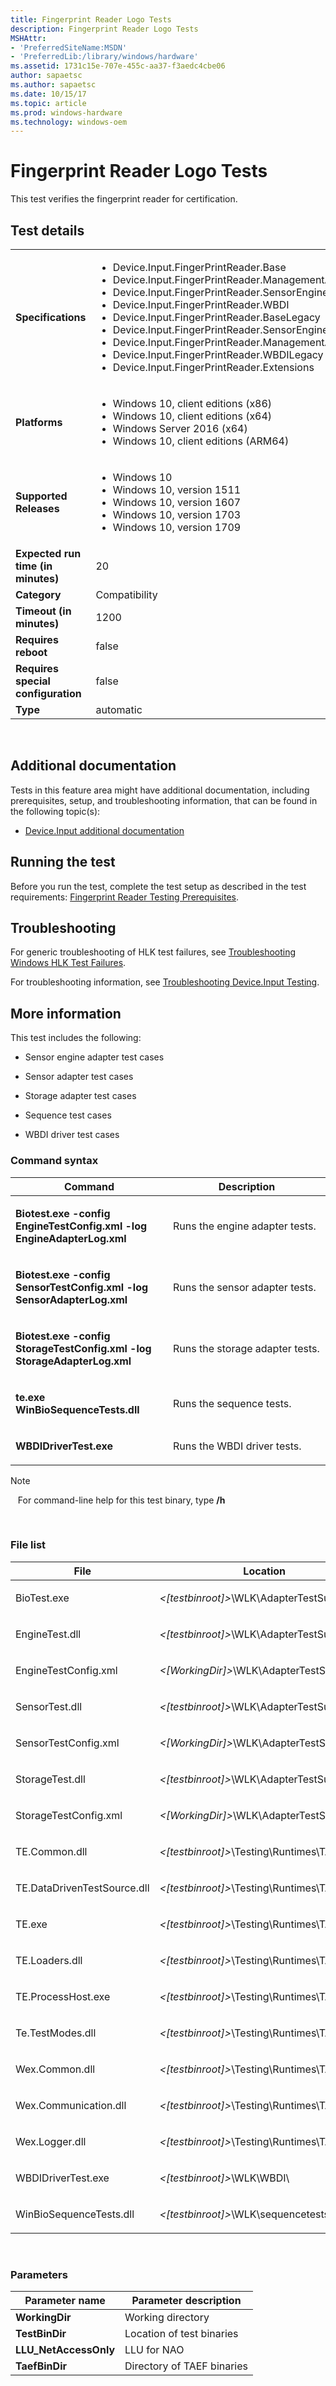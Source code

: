 ```yaml
---
title: Fingerprint Reader Logo Tests
description: Fingerprint Reader Logo Tests
MSHAttr:
- 'PreferredSiteName:MSDN'
- 'PreferredLib:/library/windows/hardware'
ms.assetid: 1731c15e-707e-455c-aa37-f3aedc4cbe06
author: sapaetsc
ms.author: sapaetsc
ms.date: 10/15/17
ms.topic: article
ms.prod: windows-hardware
ms.technology: windows-oem
---
```


# <span id="p_hlk_test.969975f1-fe6c-4333-8b7a-a1f0a6c72de1"></span>Fingerprint Reader Logo Tests


This test verifies the fingerprint reader for certification.

## Test details
|||
|---|---|
| **Specifications**  | <ul><li>Device.Input.FingerPrintReader.Base</li><li>Device.Input.FingerPrintReader.ManagementApps</li><li>Device.Input.FingerPrintReader.SensorEngineDB</li><li>Device.Input.FingerPrintReader.WBDI</li><li>Device.Input.FingerPrintReader.BaseLegacy</li><li>Device.Input.FingerPrintReader.SensorEngineDBLegacy</li><li>Device.Input.FingerPrintReader.ManagementAppsLegacy</li><li>Device.Input.FingerPrintReader.WBDILegacy</li><li>Device.Input.FingerPrintReader.Extensions</li></ul> |  
| **Platforms**   | <ul><li>Windows 10, client editions (x86)</li><li>Windows 10, client editions (x64)</li><li>Windows Server 2016 (x64)</li><li>Windows 10, client editions (ARM64)</li></ul> |
| **Supported Releases** | <ul><li>Windows 10</li><li>Windows 10, version 1511</li><li>Windows 10, version 1607</li><li>Windows 10, version 1703</li><li>Windows 10, version 1709</li></ul> |
|**Expected run time (in minutes)**| 20 |
|**Category**| Compatibility |
|**Timeout (in minutes)**| 1200 |
|**Requires reboot**| false |
|**Requires special configuration**| false |
|**Type**| automatic |

 

## <span id="Additional_documentation"></span><span id="additional_documentation"></span><span id="ADDITIONAL_DOCUMENTATION"></span>Additional documentation


Tests in this feature area might have additional documentation, including prerequisites, setup, and troubleshooting information, that can be found in the following topic(s):

-   [Device.Input additional documentation](device-input-additional-documentation.md)

## <span id="Running_the_test"></span><span id="running_the_test"></span><span id="RUNNING_THE_TEST"></span>Running the test


Before you run the test, complete the test setup as described in the test requirements: [Fingerprint Reader Testing Prerequisites](fingerprint-reader-testing-prerequisites.md).

## <span id="Troubleshooting"></span><span id="troubleshooting"></span><span id="TROUBLESHOOTING"></span>Troubleshooting


For generic troubleshooting of HLK test failures, see [Troubleshooting Windows HLK Test Failures](..\user\troubleshooting-windows-hlk-test-failures.md).

For troubleshooting information, see [Troubleshooting Device.Input Testing](troubleshooting-deviceinput-testing.md).

## <span id="More_information"></span><span id="more_information"></span><span id="MORE_INFORMATION"></span>More information


This test includes the following:

-   Sensor engine adapter test cases

-   Sensor adapter test cases

-   Storage adapter test cases

-   Sequence test cases

-   WBDI driver test cases

### <span id="Command_syntax"></span><span id="command_syntax"></span><span id="COMMAND_SYNTAX"></span>Command syntax

<table>
<colgroup>
<col width="50%" />
<col width="50%" />
</colgroup>
<thead>
<tr class="header">
<th>Command</th>
<th>Description</th>
</tr>
</thead>
<tbody>
<tr class="odd">
<td><p><strong>Biotest.exe -config EngineTestConfig.xml -log EngineAdapterLog.xml</strong></p></td>
<td><p>Runs the engine adapter tests.</p></td>
</tr>
<tr class="even">
<td><p><strong>Biotest.exe -config SensorTestConfig.xml -log SensorAdapterLog.xml</strong></p></td>
<td><p>Runs the sensor adapter tests.</p></td>
</tr>
<tr class="odd">
<td><p><strong>Biotest.exe -config StorageTestConfig.xml -log StorageAdapterLog.xml</strong></p></td>
<td><p>Runs the storage adapter tests.</p></td>
</tr>
<tr class="even">
<td><p><strong>te.exe WinBioSequenceTests.dll</strong></p></td>
<td><p>Runs the sequence tests.</p></td>
</tr>
<tr class="odd">
<td><p><strong>WBDIDriverTest.exe</strong></p></td>
<td><p>Runs the WBDI driver tests.</p></td>
</tr>
</tbody>
</table>

>[!NOTE]
>  
For command-line help for this test binary, type **/h**

 

### <span id="File_list"></span><span id="file_list"></span><span id="FILE_LIST"></span>File list

<table>
<colgroup>
<col width="50%" />
<col width="50%" />
</colgroup>
<thead>
<tr class="header">
<th>File</th>
<th>Location</th>
</tr>
</thead>
<tbody>
<tr class="odd">
<td><p>BioTest.exe</p></td>
<td><p><em>&lt;[testbinroot]&gt;</em>\WLK\AdapterTestSuite\</p></td>
</tr>
<tr class="even">
<td><p>EngineTest.dll</p></td>
<td><p><em>&lt;[testbinroot]&gt;</em>\WLK\AdapterTestSuite\</p></td>
</tr>
<tr class="odd">
<td><p>EngineTestConfig.xml</p></td>
<td><p><em>&lt;[WorkingDir]&gt;</em>\WLK\AdapterTestSuite\</p></td>
</tr>
<tr class="even">
<td><p>SensorTest.dll</p></td>
<td><p><em>&lt;[testbinroot]&gt;</em>\WLK\AdapterTestSuite\</p></td>
</tr>
<tr class="odd">
<td><p>SensorTestConfig.xml</p></td>
<td><p><em>&lt;[WorkingDir]&gt;</em>\WLK\AdapterTestSuite\</p></td>
</tr>
<tr class="even">
<td><p>StorageTest.dll</p></td>
<td><p><em>&lt;[testbinroot]&gt;</em>\WLK\AdapterTestSuite\</p></td>
</tr>
<tr class="odd">
<td><p>StorageTestConfig.xml</p></td>
<td><p><em>&lt;[WorkingDir]&gt;</em>\WLK\AdapterTestSuite\</p></td>
</tr>
<tr class="even">
<td><p>TE.Common.dll</p></td>
<td><p><em>&lt;[testbinroot]&gt;</em>\Testing\Runtimes\TAEF\x86</p></td>
</tr>
<tr class="odd">
<td><p>TE.DataDrivenTestSource.dll</p></td>
<td><p><em>&lt;[testbinroot]&gt;</em>\Testing\Runtimes\TAEF\x86</p></td>
</tr>
<tr class="even">
<td><p>TE.exe</p></td>
<td><p><em>&lt;[testbinroot]&gt;</em>\Testing\Runtimes\TAEF\x86</p></td>
</tr>
<tr class="odd">
<td><p>TE.Loaders.dll</p></td>
<td><p><em>&lt;[testbinroot]&gt;</em>\Testing\Runtimes\TAEF\x86\</p></td>
</tr>
<tr class="even">
<td><p>TE.ProcessHost.exe</p></td>
<td><p><em>&lt;[testbinroot]&gt;</em>\Testing\Runtimes\TAEF\x86\</p></td>
</tr>
<tr class="odd">
<td><p>Te.TestModes.dll</p></td>
<td><p><em>&lt;[testbinroot]&gt;</em>\Testing\Runtimes\TAEF\x86\</p></td>
</tr>
<tr class="even">
<td><p>Wex.Common.dll</p></td>
<td><p><em>&lt;[testbinroot]&gt;</em>\Testing\Runtimes\TAEF\x86\</p></td>
</tr>
<tr class="odd">
<td><p>Wex.Communication.dll</p></td>
<td><p><em>&lt;[testbinroot]&gt;</em>\Testing\Runtimes\TAEF\x86\</p></td>
</tr>
<tr class="even">
<td><p>Wex.Logger.dll</p></td>
<td><p><em>&lt;[testbinroot]&gt;</em>\Testing\Runtimes\TAEF\x86\</p></td>
</tr>
<tr class="odd">
<td><p>WBDIDriverTest.exe</p></td>
<td><p><em>&lt;[testbinroot]&gt;</em>\WLK\WBDI\</p></td>
</tr>
<tr class="even">
<td><p>WinBioSequenceTests.dll</p></td>
<td><p><em>&lt;[testbinroot]&gt;</em>\WLK\sequencetests\</p></td>
</tr>
</tbody>
</table>

 

### <span id="Parameters"></span><span id="parameters"></span><span id="PARAMETERS"></span>Parameters

| Parameter name         | Parameter description      |
|------------------------|----------------------------|
| **WorkingDir**         | Working directory          |
| **TestBinDir**         | Location of test binaries  |
| **LLU\_NetAccessOnly** | LLU for NAO                |
| **TaefBinDir**         | Directory of TAEF binaries |

 

 

 






